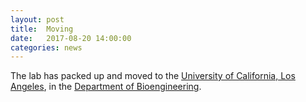 ```yaml
---
layout: post
title:  Moving
date:   2017-08-20 14:00:00
categories: news
---
```


The lab has packed up and moved to the [University of California, Los Angeles](http://www.ucla.edu), in the [Department of Bioengineering](http://www.bioeng.ucla.edu).